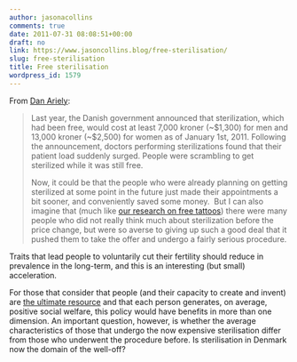 ```yaml
---
author: jasonacollins
comments: true
date: 2011-07-31 08:08:51+00:00
draft: no
link: https://www.jasoncollins.blog/free-sterilisation/
slug: free-sterilisation
title: Free sterilisation
wordpress_id: 1579
---
```


From [Dan Ariely](http://danariely.com/2011/07/30/the-economics-of-sterilization/):


<blockquote>Last year, the Danish government announced that sterilization, which had been free, would cost at least 7,000 kroner (~$1,300) for men and 13,000 kroner (~$2,500) for women as of January 1st, 2011. Following the announcement, doctors performing sterilizations found that their patient load suddenly surged. People were scrambling to get sterilized while it was still free.

Now, it could be that the people who were already planning on getting sterilized at some point in the future just made their appointments a bit sooner, and conveniently saved some money.  But I can also imagine that (much like [our research on free tattoos](http://danariely.com/2010/11/10/the-power-of-free-tattoos/)) there were many people who did not really think much about sterilization before the price change, but were so averse to giving up such a good deal that it pushed them to take the offer and undergo a fairly serious procedure.</blockquote>


Traits that lead people to voluntarily cut their fertility should reduce in prevalence in the long-term, and this is an interesting (but small) acceleration.

For those that consider that people (and their capacity to create and invent) are [the ultimate resource](http://en.wikipedia.org/wiki/The_Ultimate_Resource) and that each person generates, on average, positive social welfare, this policy would have benefits in more than one dimension. An important question, however, is whether the average characteristics of those that undergo the now expensive sterilisation differ from those who underwent the procedure before. Is sterilisation in Denmark now the domain of the well-off?

